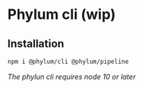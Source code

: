 # Phylum cli (wip)

## Installation
```bash
npm i @phylum/cli @phylum/pipeline
```
*The phylun cli requires node 10 or later*<br>
